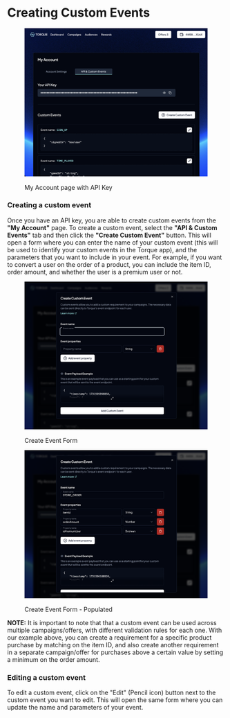 # Creating Custom Events

<figure><img src="../.gitbook/assets/screenshot-api-my-account.png" alt=""><figcaption><p>My Account page with API Key</p></figcaption></figure>

### Creating a custom event

Once you have an API key, you are able to create custom events from the **"My Account"** page. To create a custom event, select the **"API & Custom Events"** tab and then click the **"Create Custom Event"** button. This will open a form where you can enter the name of your custom event (this will be used to identify your custom events in the Torque app), and the parameters that you want to include in your event. For example, if you want to convert a user on the order of a product, you can include the item ID, order amount, and whether the user is a premium user or not.

<figure><img src="../.gitbook/assets/screenshot-create-event-1.png" alt=""><figcaption><p>Create Event Form</p></figcaption></figure>

<figure><img src="../.gitbook/assets/screenshot-create-event-2.png" alt=""><figcaption><p>Create Event Form - Populated</p></figcaption></figure>

**NOTE:** It is important to note that that a custom event can be used across multiple campaigns/offers, with different validation rules for each one. With our example above, you can create a requirement for a specific product purchase by matching on the item ID, and also create another requirement in a separate campaign/offer for purchases above a certain value by setting a minimum on the order amount.

### Editing a custom event

To edit a custom event, click on the "Edit" (Pencil icon) button next to the custom event you want to edit. This will open the same form where you can update the name and parameters of your event.

